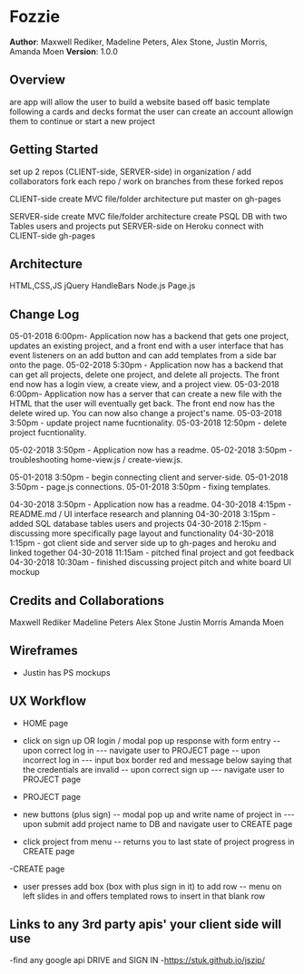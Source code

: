 # Fozzie

**Author**: Maxwell Rediker, Madeline Peters, Alex Stone, Justin Morris, Amanda Moen
**Version**: 1.0.0

## Overview

are app will allow the user to build a website based off basic template following a cards and decks format
the user can create an account allowign them to continue or start a new project


## Getting Started

set up 2 repos (CLIENT-side, SERVER-side) in organization / add collaborators
fork each repo / work on branches from these forked repos

CLIENT-side
create MVC file/folder architecture
put master on gh-pages


SERVER-side
create MVC file/folder architecture
create PSQL DB with two Tables users and projects
put SERVER-side on Heroku
connect with CLIENT-side gh-pages


## Architecture

HTML,CSS,JS
jQuery
HandleBars
Node.js
Page.js


## Change Log

05-01-2018 6:00pm- Application now has a backend that gets one project, updates an existing project, and a front end with a user interface that has event listeners on an add button and can add templates from a side bar onto the page.
05-02-2018 5:30pm - Application now has a backend that can get all projects, delete one project, and delete all projects. The front end now has a login view, a create view, and a project view.
05-03-2018 6:00pm- Application now has a server that can create a new file with the HTML that the user will eventually get back. The front end now has the delete wired up. You can now also change a project's name.
05-03-2018 3:50pm - update project name fucntionality.
05-03-2018 12:50pm - delete project fucntionality.

05-02-2018 3:50pm - Application now has a readme.
05-02-2018 3:50pm - troubleshooting home-view.js / create-view.js.

05-01-2018 3:50pm - begin connecting client and server-side.
05-01-2018 3:50pm - page.js connections.
05-01-2018 3:50pm - fixing templates.

04-30-2018 3:50pm - Application now has a readme.
04-30-2018 4:15pm - README.md / UI interface research and planning
04-30-2018 3:15pm - added SQL database tables users and projects
04-30-2018 2:15pm - discussing more specifically page layout and functionality
04-30-2018 1:15pm - got client side and server side up to gh-pages and heroku and linked together
04-30-2018 11:15am - pitched final project and got feedback
04-30-2018 10:30am - finished discussing project pitch and white board UI mockup


## Credits and Collaborations

Maxwell Rediker
Madeline Peters
Alex Stone
Justin Morris
Amanda Moen


## Wireframes
- Justin has PS mockups


## UX Workflow

- HOME page

- click on sign up OR login /  modal pop up response with form entry
-- upon correct log in 
--- navigate user to PROJECT page
-- upon incorrect log in
--- input box border red and message below saying that the credentials are invalid
-- upon correct sign up
--- navigate user to PROJECT page

- PROJECT page

- new buttons (plus sign)
-- modal pop up and write name of project in
--- upon submit add project name to DB and navigate user to CREATE page
- click project from menu
-- returns you to last state of project progress in CREATE page

-CREATE page

- user presses add box (box with plus sign in it) to add row
-- menu on left slides in and offers templated rows to insert in that blank row


## Links to any 3rd party apis' your client side will use
-find any google api DRIVE and SIGN IN
-https://stuk.github.io/jszip/
